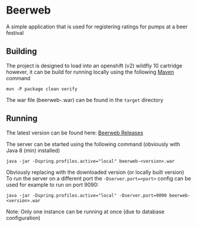 Beerweb
=======

A simple application that is used for registering ratings for pumps at a beer festival

Building
--------

The project is designed to load into an openshift (v2) wildfly 10 cartridge however, it can be build for running locally using the following [Maven](https://maven.apache.org/) command

    mvn -P package clean verify
    
The war file (beerweb-<version>.war) can be found in the `target` directory
    
Running
-------

The latest version can be found here: [Beerweb Releases](https://github.com/codersparks/beerweb/releases)
    
The server can be started using the following command (obviously with Java 8 (min) installed)

    java -jar -Dspring.profiles.active="local" beerweb-<version>.war
    
Obviously replacing <version> with the downloaded version (or locally built version) To run the server on a different port the `-Dserver.port=<port>` config can be used for example to run on port 9090:

    java -jar -Dspring.profiles.active="local" -Dserver.port=9090 beerweb-<version>.war
    
Note: Only one instance can be running at once (due to database configuration)

